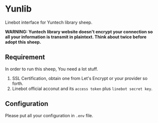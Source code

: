 # Yunlib

Linebot interface for Yuntech library sheep.

**WARNING: Yuntech library website doesn't encrypt your connection so all your information is transmit in plaintext. Think about twice before adopt this sheep.**

## Requirement 

In order to run this sheep, You need a lot stuff.

1. SSL Certification, obtain one from Let's Encrypt or your provider so forth.
2. Linebot official acconut and its ``access token`` plus ``linebot secret key``.

## Configuration

Please put all your configuration in ``.env`` file.
